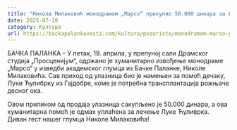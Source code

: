 ```yaml
---
title: "Никола Милаковић монодрамом „Марсо“ прикупио 50.000 динара за Луку Ћулибрка"
date: 2025-07-10
category: Култура
url: https://backapalankavesti.com/kultura/pozoriste/monodramom-marso-prikupio-50-000-dinara-za-luku-culibrka-2/
---
```


БАЧКА ПАЛАНКА – У петак, 19. априла, у препуној сали Драмског студија „Просценијум“, одржано је хуманитарно извођење монодраме „Марсо“ у изведби академског глумца из Бачке Паланке, Николе Милаковића. Сав приход од улазница био је намењен за помоћ дечаку, Луки Ћулибрку из Гајдобре, коме је потребна трансплантација рожњаче десног ока.


Овом приликом од продаја улазница сакупљено је 50.000 динара, а ова хуманитарна помоћ је одмах уплаћена за лечење Луке Ћуливрка. Диван гест нашег глумца Николе Милаковића!
